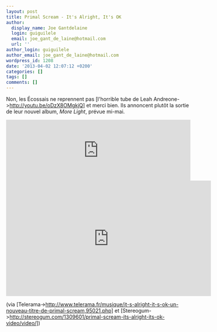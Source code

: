 ```yaml
---
layout: post
title: Primal Scream - It's Alright, It's OK
author:
  display_name: Joe Gantdelaine
  login: guiguilele
  email: joe_gant_de_laine@hotmail.com
  url: ''
author_login: guiguilele
author_email: joe_gant_de_laine@hotmail.com
wordpress_id: 1208
date: '2013-04-02 12:07:12 +0200'
categories: []
tags: []
comments: []
---
```

Non, les Écossais ne reprennent pas [l'horrible tube de Leah Andreone->http://youtu.be/oDzX8OMgkjQ] et merci bien. Ils annoncent plutôt la sortie de leur nouvel album, *More Light*, prévue mi-mai.

<iframe width="100%" height="166" scrolling="no" frameborder="no" src="https://w.soundcloud.com/player/?url=http%3A%2F%2Fapi.soundcloud.com%2Ftracks%2F83991691"></iframe>

<iframe width="560" height="315" src="http://www.youtube.com/embed/Ty-IJ3qz-GE" frameborder="0" allowfullscreen></iframe>

(via [Telerama->http://www.telerama.fr/musique/it-s-alright-it-s-ok-un-nouveau-titre-de-primal-scream,95021.php] et [Stereogum->http://stereogum.com/1309601/primal-scream-its-alright-its-ok-video/video/])

